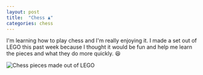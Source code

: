 ```yaml
---
layout: post
title:  "Chess ♟️"
categories: chess 
---
```


I'm learning how to play chess and I'm really enjoying it. I made a set out of LEGO this past week because I thought it would be fun and help me learn the pieces and what they do more quickly. 😆

![Chess pieces made out of LEGO](/tanyaselvog.github.io/assets/white.jpeg)